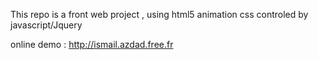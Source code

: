 This repo is a front web project , using html5 animation css controled by javascript/Jquery

online demo : http://ismail.azdad.free.fr
